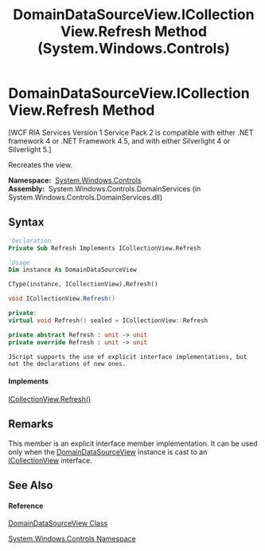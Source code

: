 ﻿---
title: DomainDataSourceView.ICollectionView.Refresh Method  (System.Windows.Controls)
TOCTitle: ICollectionView.Refresh Method
ms:assetid: M:System.Windows.Controls.DomainDataSourceView.System#ComponentModel#ICollectionView#Refresh
ms:mtpsurl: https://msdn.microsoft.com/en-us/library/Ff422994(v=VS.91)
ms:contentKeyID: 28755363
ms.date: 01/27/2012
mtps_version: v=VS.91
f1_keywords:
- System.Windows.Controls.DomainDataSourceView.ICollectionView.Refresh
dev_langs:
- CSharp
- JScript
- VB
- FSharp
- c++
api_location:
- System.Windows.Controls.DomainServices.dll
api_name:
- System.Windows.Controls.DomainDataSourceView.Refresh
api_type:
- Managed
topic_type:
- apiref
- kbSyntax
product_family_name: VS
ROBOTS: INDEX,FOLLOW
---

# DomainDataSourceView.ICollectionView.Refresh Method

\[WCF RIA Services Version 1 Service Pack 2 is compatible with either .NET framework 4 or .NET Framework 4.5, and with either Silverlight 4 or Silverlight 5.\]

Recreates the view.

**Namespace:**  [System.Windows.Controls](ms590941\(v=vs.91\).md)  
**Assembly:**  System.Windows.Controls.DomainServices (in System.Windows.Controls.DomainServices.dll)

## Syntax

``` vb
'Declaration
Private Sub Refresh Implements ICollectionView.Refresh
```

``` vb
'Usage
Dim instance As DomainDataSourceView

CType(instance, ICollectionView).Refresh()
```

``` csharp
void ICollectionView.Refresh()
```

``` c++
private:
virtual void Refresh() sealed = ICollectionView::Refresh
```

``` fsharp
private abstract Refresh : unit -> unit 
private override Refresh : unit -> unit 
```

``` jscript
JScript supports the use of explicit interface implementations, but not the declarations of new ones.
```

#### Implements

[ICollectionView.Refresh()](https://msdn.microsoft.com/en-us/library/ms657546)  

## Remarks

This member is an explicit interface member implementation. It can be used only when the [DomainDataSourceView](ff422675\(v=vs.91\).md) instance is cast to an [ICollectionView](https://msdn.microsoft.com/en-us/library/ms644316) interface.

## See Also

#### Reference

[DomainDataSourceView Class](ff422675\(v=vs.91\).md)

[System.Windows.Controls Namespace](ms590941\(v=vs.91\).md)

